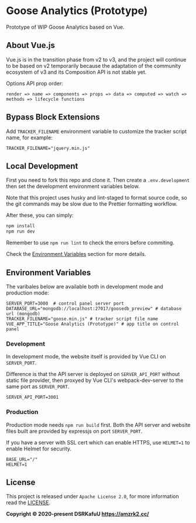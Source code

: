 # Goose Analytics (Prototype)

Prototype of WIP Goose Analytics based on Vue.

## About Vue.js

Vue.js is in the transition phase from v2 to v3, and the project will continue to be based on v2 temporarily because the adaptation of the community ecosystem of v3 and its Composition API is not stable yet.

Options API prop order:

```
render => name => components => props => data => computed => watch => methods => lifecycle functions
```

## Bypass Block Extensions

Add `TRACKER_FILENAME` environment variable to customize the tracker script name, for example:

```
TRACKER_FILENAME="jquery.min.js"
```

## Local Development

First you need to fork this repo and clone it. Then create a `.env.development` then set the development environment variables below.

Note that this project uses husky and lint-staged to format source code, so the git commands may be slow due to the Prettier formatting workflow.

After these, you can simply:

```bash
npm install
npm run dev
```

Remember to use `npm run lint` to check the errors before commiting.

Check the [Environment Variables](#environment-variables) section for more details.

## Environment Variables

The varibales below are available both in development mode and production mode:

```
SERVER_PORT=3000  # control panel server port
DATABASE_URL="mongodb://localhost:27017/goosedb_preview" # database url (mongodb)
TRACKER_FILENAME="goose.min.js" # tracker script file name
VUE_APP_TITLE="Goose Analytics (Prototype)" # app title on control panel
```

### Development

In development mode, the website itself is provided by Vue CLI on `SERVER_PORT`.

Difference is that the API server is deployed on `SERVER_API_PORT` without static file provider, then proxyed by Vue CLI's webpack-dev-server to the same port as `SERVER_PORT`.

```
SERVER_API_PORT=3001
```

### Production

Production mode needs `npm run build` first. Both the API server and website files built are provided by expressjs on port `SERVER_PORT`.

If you have a server with SSL cert which can enable HTTPS, use `HELMET=1` to enable Helmet for security.

```
BASE_URL="/"
HELMET=1
```

## License

This project is released under `Apache License 2.0`, for more information read the [LICENSE](https://github.com/amzrk2/goose-analytics/blob/main/LICENSE).

**Copyright © 2020-present DSRKafuU <https://amzrk2.cc/>**
